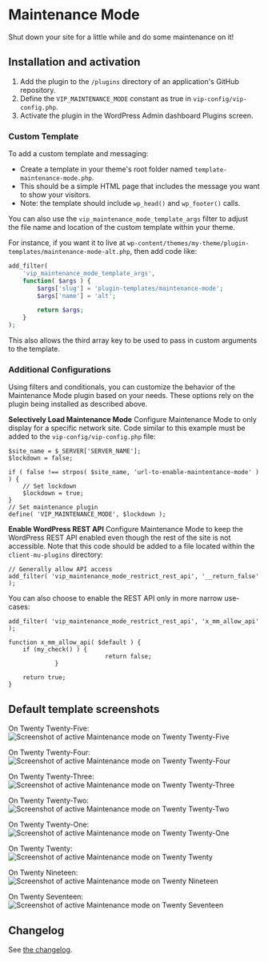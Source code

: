 # Maintenance Mode

Shut down your site for a little while and do some maintenance on it!

## Installation and activation

1. Add the plugin to the `/plugins` directory of an application's GitHub repository.
2. Define the `VIP_MAINTENANCE_MODE` constant as true in `vip-config/vip-config.php`.
3. Activate the plugin in the WordPress Admin dashboard Plugins screen.

### Custom Template

To add a custom template and messaging:

 - Create a template in your theme's root folder named `template-maintenance-mode.php`.
 - This should be a simple HTML page that includes the message you want to show your visitors.
 - Note: the template should include `wp_head()` and `wp_footer()` calls.

You can also use the `vip_maintenance_mode_template_args` filter to adjust the file name and location of the custom template within your theme. 

For instance, if you want it to live at `wp-content/themes/my-theme/plugin-templates/maintenance-mode-alt.php`, then add code like:

~~~php
add_filter(
	'vip_maintenance_mode_template_args',
	function( $args ) {
		$args['slug'] = 'plugin-templates/maintenance-mode';
		$args['name'] = 'alt';

		return $args;
	}
);
~~~

This also allows the third array key to be used to pass in custom arguments to the template.

### Additional Configurations

Using filters and conditionals, you can customize the behavior of the Maintenance Mode plugin based on your needs. These options rely on the plugin being installed as described above.

**Selectively Load Maintenance Mode**
Configure Maintenance Mode to only display for a specific network site. Code similar to this example must be added to the `vip-config/vip-config.php` file:

    $site_name = $_SERVER['SERVER_NAME'];
    $lockdown = false;

    if ( false !== strpos( $site_name, 'url-to-enable-maintentance-mode' ) ) {
        // Set lockdown
        $lockdown = true;
    }
    // Set maintenance plugin
    define( 'VIP_MAINTENANCE_MODE', $lockdown );

**Enable WordPress REST API**
Configure Maintenance Mode to keep the WordPress REST API enabled even though the rest of the site is not accessible. Note that this code should be added to a file located within the `client-mu-plugins` directory:

    // Generally allow API access
    add_filter( 'vip_maintenance_mode_restrict_rest_api', '__return_false' );

You can also choose to enable the REST API only in more narrow use-cases:

    add_filter( 'vip_maintenance_mode_restrict_rest_api', 'x_mm_allow_api' );

    function x_mm_allow_api( $default ) {
    	if (my_check() ) { 
                               return false;
                 }

    	return true;
    }

## Default template screenshots

On Twenty Twenty-Five:  
![Screenshot of active Maintenance mode on Twenty Twenty-Five](.wordpress-org/screenshot-8.png)

On Twenty Twenty-Four:  
![Screenshot of active Maintenance mode on Twenty Twenty-Four](.wordpress-org/screenshot-7.png)

On Twenty Twenty-Three:  
![Screenshot of active Maintenance mode on Twenty Twenty-Three](.wordpress-org/screenshot-6.png)

On Twenty Twenty-Two:  
![Screenshot of active Maintenance mode on Twenty Twenty-Two](.wordpress-org/screenshot-5.png)

On Twenty Twenty-One:  
![Screenshot of active Maintenance mode on Twenty Twenty-One](.wordpress-org/screenshot-4.png)

On Twenty Twenty:  
![Screenshot of active Maintenance mode on Twenty Twenty](.wordpress-org/screenshot-3.png)

On Twenty Nineteen:  
![Screenshot of active Maintenance mode on Twenty Nineteen](.wordpress-org/screenshot-2.png)

On Twenty Seventeen:  
![Screenshot of active Maintenance mode on Twenty Seventeen](.wordpress-org/screenshot-1.png)

## Changelog

See [the changelog](CHANGELOG.md).
